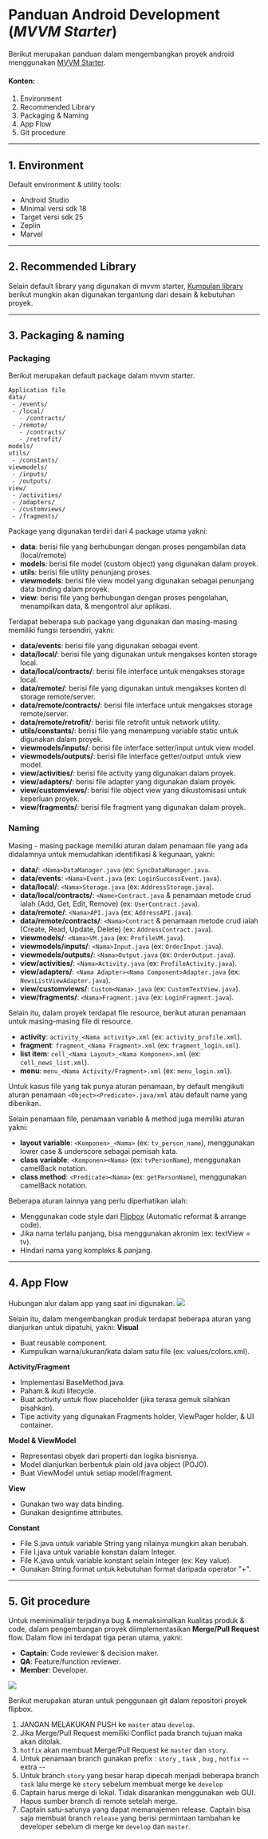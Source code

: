 # Panduan Android Development (*MVVM Starter*)
Berikut merupakan panduan dalam mengembangkan proyek android menggunakan [MVVM Starter](https://github.com/flipboxstudio/mvvm-starter).
#### Konten:
1. Environment
2. Recommended Library
3. Packaging & Naming
4. App Flow
5. Git procedure
---
## 1. Environment
Default environment & utility tools:
- Android Studio
- Minimal versi sdk 18
- Target versi sdk 25
- Zeplin
- Marvel
---
## 2. Recommended Library
Selain default library yang digunakan di mvvm starter, [Kumpulan library](https://github.com/flipboxstudio/tech-handbook/blob/develop/android-recommended-library.md) berikut mungkin akan digunakan tergantung dari desain & kebutuhan proyek.

---

## 3. Packaging & naming
### Packaging
Berikut merupakan default package dalam mvvm starter.
```
Application file
data/
 - /events/
 - /local/
   - /contracts/
 - /remote/
   - /contracts/
   - /retrofit/
models/
utils/
 - /constants/
viewmodels/
 - /inputs/
 - /outputs/
view/
 - /activities/
 - /adapters/
 - /customviews/
 - /fragments/
```
Package yang digunakan terdiri dari 4 package utama yakni:
- **data**: berisi file yang berhubungan dengan proses pengambilan data (local/remote)
- **models**: berisi file model (custom object) yang digunakan dalam proyek.
- **utils**: berisi file utility penunjang proses.
- **viewmodels**: berisi file view model yang digunakan sebagai penunjang data binding dalam proyek.
- **view**: berisi file yang berhubungan dengan proses pengolahan, menampilkan data, & mengontrol alur aplikasi.

Terdapat beberapa sub package yang digunakan dan masing-masing memiliki fungsi tersendiri, yakni:
- **data/events**: berisi file yang digunakan sebagai event.
- **data/local/**: berisi file yang digunakan untuk mengakses konten storage local.
- **data/local/contracts/**: berisi file interface untuk mengakses storage local.
- **data/remote/**: berisi file yang digunakan untuk mengakses konten di storage remote/server.
- **data/remote/contracts/**: berisi file interface untuk mengakses storage remote/server.
- **data/remote/retrofit/**: berisi file retrofit untuk network utility.
- **utils/constants/**: berisi file yang menampung variable static untuk digunakan dalam proyek.
- **viewmodels/inputs/**: berisi file interface setter/input untuk view model.
- **viewmodels/outputs/**: berisi file interface getter/output untuk view model.
- **view/activities/**: berisi file activity yang digunakan dalam proyek.
- **view/adapters/**: berisi file adapter yang digunakan dalam proyek.
- **view/customviews/**: berisi file object view yang dikustomisasi untuk keperluan proyek.
- **view/fragments/**: berisi file fragment yang digunakan dalam proyek.

### Naming
Masing - masing package memiliki aturan dalam penamaan file yang ada didalamnya untuk memudahkan identifikasi & kegunaan, yakni:
- **data/**: `<Nama>DataManager.java` (ex: `SyncDataManager.java`.
- **data/events**: `<Nama>Event.java` (ex: `LoginSuccessEvent.java`).
- **data/local/**: `<Nama>Storage.java` (ex: `AddressStorage.java`).
- **data/local/contracts/**: `<Name>Contract.java` & penamaan metode crud ialah (Add, Get, Edit, Remove) (ex: `UserContract.java`).
- **data/remote/**: `<Nama>API.java` (ex: `AddressAPI.java`).
- **data/remote/contracts/**: `<Nama>Contract` & penamaan metode crud ialah (Create, Read, Update, Delete) (ex: `AddressContract.java`).
- **viewmodels/**: `<Nama>VM.java` (ex: `ProfileVM.java`).
- **viewmodels/inputs/**: `<Nama>Input.java` (ex: `OrderInput.java`).
- **viewmodels/outputs/**: `<Nama>Output.java` (ex: `OrderOutput.java`).
- **view/activities/**: `<Nama>Activity.java` (ex: `ProfileActivity.java`).
- **view/adapters/**: `<Nama Adapter><Nama Component>Adapter.java` (ex: `NewsListViewAdapter.java`).
- **view/customviews/**: `Custom<Nama>.java` (ex: `CustomTextView.java`).
- **view/fragments/**: `<Nama>Fragment.java` (ex: `LoginFragment.java`).

Selain itu, dalam proyek terdapat file resource, berikut aturan penamaan untuk masing-masing file di resource.
- **activity**: `activity_<Nama activity>.xml` (ex: `activity_profile.xml`).
- **fragment**: `fragment_<Nama Fragment>.xml` (ex: `fragment_login.xml`).
- **list item**: `cell_<Nama Layout>_<Nama Komponen>.xml` (ex: `cell_news_list.xml`).
- **menu**: `menu_<Nama Activity/Fragment>.xml` (ex: `menu_login.xml`).

Untuk kasus file yang tak punya aturan penamaan, by default mengikuti aturan penamaan `<Object><Predicate>.java/xml` atau default name yang diberikan.

Selain penamaan file, penamaan variable & method juga memiliki aturan yakni:
- **layout variable**: `<Komponen>_<Nama>` (ex: `tv_person_name`), menggunakan lower case & underscore sebagai pemisah kata.
- **class variable**: `<Komponen><Nama>` (ex: `tvPersonName`), menggunakan camelBack notation.
- **class method**: `<Predicate><Nama>` (ex: `getPersonName`), menggunakan camelBack notation.

Beberapa aturan lainnya yang perlu diperhatikan ialah:
- Menggunakan code style dari  [Flipbox](https://gist.github.com/sakadigital/41b4be80ab92234a48e0) (Automatic reformat & arrange code).
- Jika nama terlalu panjang, bisa menggunakan akronim (ex: textView = tv).
- Hindari nama yang kompleks & panjang.
---

## 4. App Flow
Hubungan alur dalam app yang saat ini digunakan.
![](https://i.imgur.com/XqBTXAU.png)

Selain itu, dalam mengembangkan produk terdapat beberapa aturan yang dianjurkan untuk dipatuhi, yakni:
**Visual**
  - Buat reusable component.
  - Kumpulkan warna/ukuran/kata dalam satu file (ex: values/colors.xml).

**Activity/Fragment**
  - Implementasi BaseMethod.java.
  - Paham & ikuti lifecycle.
  - Buat activity untuk flow placeholder (jika terasa gemuk silahkan pisahkan).
  - Tipe activity yang digunakan Fragments holder, ViewPager holder, & UI container.

**Model & ViewModel**
  - Representasi obyek dari properti dan logika bisnisnya.
  - Model dianjurkan berbentuk plain old java object (POJO).
  - Buat ViewModel untuk setiap model/fragment.

**View**
  - Gunakan two way data binding.
  - Gunakan designtime attributes.

**Constant**
  - File S.java untuk variable String yang nilainya mungkin akan berubah.
  - File I.java untuk variable konstan dalam Integer.
  - File K.java untuk variable konstant selain Integer (ex: Key value).
  - Gunakan String.format untuk kebutuhan format daripada operator "+".
---

## 5. Git procedure
Untuk meminimalisir terjadinya bug & memaksimalkan kualitas produk & code, dalam pengembangan proyek diimplementasikan **Merge/Pull Request** flow. Dalam flow ini terdapat tiga peran utama, yakni:
- **Captain**: Code reviewer & decision maker.
- **QA**: Feature/function reviewer.
- **Member**: Developer.

![](https://i.imgur.com/qNyLVwx.png)

Berikut merupakan aturan untuk penggunaan git dalam repositori proyek flipbox.
1. JANGAN MELAKUKAN PUSH ke `master` atau `develop`.
2. Jika Merge/Pull Request memiliki Conflict pada branch tujuan maka akan ditolak.
3. `hotfix` akan membuat Merge/Pull Request ke `master` dan `story`.
4. Untuk penamaan branch gunakan prefix : `story` , `task` , `bug` , `hotfix`
-- extra --
5. Untuk branch `story` yang besar harap dipecah menjadi beberapa branch `task` lalu merge ke `story` sebelum membuat merge ke `develop`
6. Captain harus merge di lokal. Tidak disarankan menggunakan web GUI. Hapus sumber branch di remote setelah merge.
7. Captain satu-satunya yang dapat memanajemen release. Captain bisa saja membuat branch `release` yang berisi permintaan tambahan ke developer sebelum di merge ke `develop` dan `master`.
